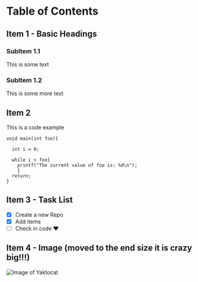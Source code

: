 # Table of Contents
## Item 1 - Basic Headings
### SubItem 1.1
This is some text
### SubItem 1.2
This is some more text
## Item 2
This is a code example
```
void main(int foo){

  int i = 0;
  
  while i < foo{
    printf("The current value of foo is: %d\n");
    }
  return;
}
```
## Item 3 - Task List
- [x] Create a new Repo
- [x] Add items
- [ ] Check in code :heart:

## Item 4 - Image (moved to the end size it is crazy big!!!)

![Image of Yaktocat](https://octodex.github.com/images/yaktocat.png)
